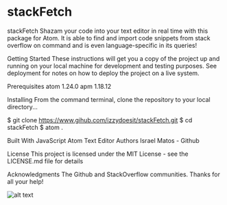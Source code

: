 # stackFetch

stackFetch
Shazam your code into your text editor in real time with this package for Atom. It is able to find and import code snippets from stack overflow on command and is even language-specific in its queries!
 

Getting Started
These instructions will get you a copy of the project up and running on your local machine for development and testing purposes. See deployment for notes on how to deploy the project on a live system.

Prerequisites
atom 1.24.0
apm  1.18.12

Installing
From the command terminal, clone the repository to your local directory...

$ git clone https://www.gihub.com/izzydoesit/stackFetch.git
$ cd stackFetch
$ atom .

Built With
JavaScript 
Atom Text Editor
Authors
Israel Matos - Github

License
This project is licensed under the MIT License - see the LICENSE.md file for details

Acknowledgments
The Github and StackOverflow communities. Thanks for all your help!


![alt text][walkthrough]

[walkthrough]: https://cloud.githubusercontent.com/assets/6755555/17759382/836dd780-64ab-11e6-8f6a-329f66f01fd7.gif "Logo Title Text 2"
